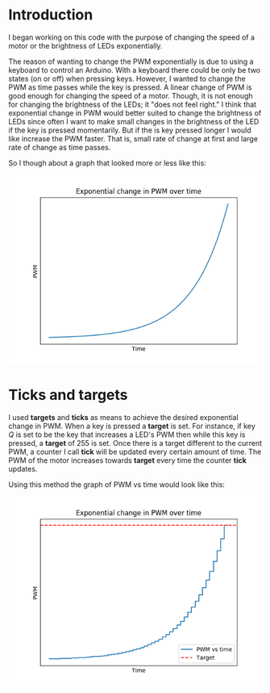# Introduction

I began working on this code with the purpose of changing the speed of a motor or the 
brightness of LEDs exponentially.

The reason of wanting to change the PWM exponentially is due to using a keyboard to 
control an Arduino. With a keyboard there could be only be two states (on or off) when
pressing keys. However, I wanted to change the PWM as time passes while the key is pressed.
A linear change of PWM is good enough for changing the speed of a motor. Though, it is not 
enough for changing the brightness of the LEDs; it "does not feel right." I think that 
exponential change in PWM would better suited to change the brightness of LEDs since often 
I want to make small changes in the brightness of the LED if the key is pressed momentarily. 
But if the is key pressed longer I would like increase the PWM faster. That is, small rate of 
change at first and large rate of change as time passes.  

So I though about a graph that looked more or less like this:

![Exponential change over time](./Images/exponential_change.png)


# Ticks and targets

I used **targets** and **ticks** as means to achieve the desired exponential change in PWM.
When a key is pressed a **target** is set. For instance, if key 
*Q* is set to be the key that increases a LED's PWM then while this key is pressed, a 
**target** of 255 is set. Once there is a target different to the current PWM, a counter I 
call **tick** will be updated every certain amount of time. The PWM of the motor increases 
towards **target** every time the counter **tick** updates.

Using this method the graph of PWM vs time would look like this:

![Exponential change over time using ticks and targets](./Images/exponential_change_step.png)
